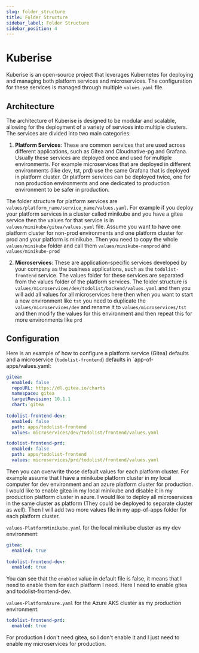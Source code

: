 ```yaml
---
slug: folder_structure
title: Folder Structure
sidebar_label: Folder Structure
sidebar_position: 4
---
```


# Kuberise

Kuberise is an open-source project that leverages Kubernetes for deploying and managing both platform services and microservices. The configuration for these services is managed through multiple `values.yaml` file.

## Architecture

The architecture of Kuberise is designed to be modular and scalable, allowing for the deployment of a variety of services into multiple clusters. The services are divided into two main categories:

1. **Platform Services**: These are common services that are used across different applications, such as Gitea and Cloudnative-pg and Grafana. Usually these services are deployed once and used for multiple environments. For example microservices that are deployed in different environments (like dev, tst, prd) use the same Grafana that is deployed in platform cluster. Or platform services can be deployed twice, one for non production environments and one dedicated to production environment to be safer in production.

The folder structure for platform services are `values/platform_name/service_name/values.yaml`. For example if you deploy your platform services in a cluster called minikube and you have a gitea service then the values for that service is in `values/minikube/gitea/values.yaml` file. Assume you want to have one platform cluster for non-prod environments and one platform cluster for prod and your platform is minikube. Then you need to copy the whole `values/minikube` folder and call them `values/minikube-nonprod` and `values/minikube-prod`

2. **Microservices**: These are application-specific services developed by your company as the business applications, such as the `todolist-frontend` service. The values folder for these services are separated from the values folder of the platform services. The folder structure is `values/microservices/dev/todolist/backend/values.yaml` and then you will add all values for all microservices here then when you want to start a new environment like `tst` you need to duplicate the `values/microservices/dev` and rename it to `values/microservices/tst` and then modify the values for this environment and then repeat this for more environments like `prd`

## Configuration


Here is an example of how to configure a platform service (Gitea) defaults and a microservice (`todolist-frontend`) defaults in `app-of-apps/values.yaml:

```yaml
gitea:
  enabled: false
  repoURL: https://dl.gitea.io/charts
  namespace: gitea
  targetRevision: 10.1.1
  chart: gitea
  
todolist-frontend-dev:
  enabled: false
  path: apps/todolist-frontend
  values: microservices/dev/todolist/frontend/values.yaml

todolist-frontend-prd:
  enabled: false
  path: apps/todolist-frontend
  values: microservices/prd/todolist/frontend/values.yaml
```

Then you can overwrite those default values for each platform cluster. For example assume that I have a minikube platform cluster in my local computer for dev environment and an azure platform cluster for production. I would like to enable gitea in my local minikube and disable it in my production platform cluster in azure. I would like to deploy all microservices in the same cluster as platform (They could be deployed to separate cluster as well). Then I will add two more values file in my app-of-apps folder for each platform cluster. 

 `values-PlatformMinikube.yaml` for the local minikube cluster as my dev environment: 

```yaml
gitea:
  enabled: true
  
todolist-frontend-dev:
  enabled: true
```

You can see that the `enabled` value in default file is false, it means that I need to enable them for each platform I need. Here I need to enable gitea and todolist-frontend-dev. 

 `values-PlatformAzure.yaml` for the Azure AKS cluster as my production environment: 

```yaml
todolist-frontend-prd:
  enabled: true
```

For production I don't need gitea, so I don't enable it and I just need to enable my microservices for production. 